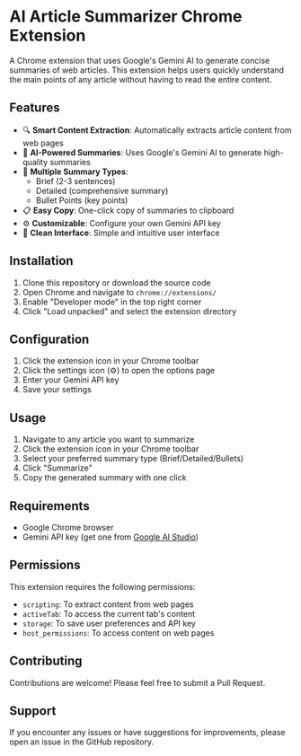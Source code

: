# AI Article Summarizer Chrome Extension

A Chrome extension that uses Google's Gemini AI to generate concise summaries of web articles. This extension helps users quickly understand the main points of any article without having to read the entire content.

## Features

- 🔍 **Smart Content Extraction**: Automatically extracts article content from web pages
- 🤖 **AI-Powered Summaries**: Uses Google's Gemini AI to generate high-quality summaries
- 📝 **Multiple Summary Types**:
  - Brief (2-3 sentences)
  - Detailed (comprehensive summary)
  - Bullet Points (key points)
- 📋 **Easy Copy**: One-click copy of summaries to clipboard
- ⚙️ **Customizable**: Configure your own Gemini API key
- 🎨 **Clean Interface**: Simple and intuitive user interface

## Installation

1. Clone this repository or download the source code
2. Open Chrome and navigate to `chrome://extensions/`
3. Enable "Developer mode" in the top right corner
4. Click "Load unpacked" and select the extension directory

## Configuration

1. Click the extension icon in your Chrome toolbar
2. Click the settings icon (⚙️) to open the options page
3. Enter your Gemini API key
4. Save your settings

## Usage

1. Navigate to any article you want to summarize
2. Click the extension icon in your Chrome toolbar
3. Select your preferred summary type (Brief/Detailed/Bullets)
4. Click "Summarize"
5. Copy the generated summary with one click

## Requirements

- Google Chrome browser
- Gemini API key (get one from [Google AI Studio](https://makersuite.google.com/app/apikey))

## Permissions

This extension requires the following permissions:
- `scripting`: To extract content from web pages
- `activeTab`: To access the current tab's content
- `storage`: To save user preferences and API key
- `host_permissions`: To access content on web pages

## Contributing

Contributions are welcome! Please feel free to submit a Pull Request.

## Support

If you encounter any issues or have suggestions for improvements, please open an issue in the GitHub repository.
